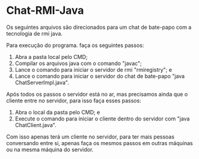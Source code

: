 # Chat-RMI-Java

Os seguintes arquivos são direcionados para um chat de bate-papo com a tecnologia de rmi java.

Para execução do programa. faça os seguintes passos:

1. Abra a pasta local pelo CMD;
2. Compilar os arquivos java com o comando "javac";
3. Lance o comando para iniciar o servidor de rmi "rmiregistry"; e
4. Lance o comando para iniciar o servidor do chat de bate-papo "java ChatServerImpl.java".

Após todos os passos o servidor está no ar, mas precisamos ainda que o cliente entre no servidor, para isso faça esses passos:

1. Abra o local da pasta pelo CMD; e
2. Execute o comando para iniciar o cliente dentro do servidor com "java ChatClient.java".

Com isso apenas terá um cliente no servidor, para ter mais pessoas conversando entre si, apenas faça os mesmos passos em outras máquinas ou na mesma máquina do servidor.

